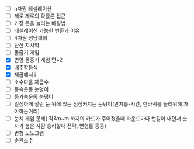 - [ ] n차원 테셀레이션
- [ ] 제로 제로의 확률론 접근
- [ ] 가장 돈을 늘리는 베팅법
- [ ] 테셀레이션 가능한 변환과 이유
- [ ] 4차원 성냥깨비
- [ ] 탄산 지시약
- [ ] 돌줍기 게임
- [x] 변형 돌중기 게임 턴+2
- [x] 배주항등식
- [x] 제곱해서 i
- [ ] 소수다음 제곱수
- [ ] 등속운동 눈덩이
- [ ] 등가속운동 눈덩이
- [ ] 일정하게 깔린 눈 위에 있는 점점커지는 눈덩이(반지름-시간, 한바퀴를 돌리위해 가야하는거리)
- [ ] 눈치 게임 문제( 각각n~m 까지의 카드가 주어졌을때 라운드마다 번갈아 내면서 숫자가 높은 사람 승리할때 전략, 변형룰 등등)
- [ ] 변형 노노그램
- [ ] 순환소수 